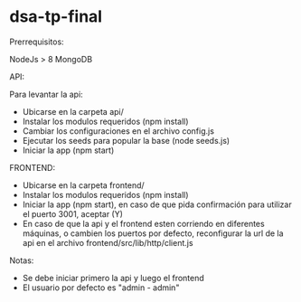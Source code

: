 # dsa-tp-final

Prerrequisitos:

NodeJs > 8
MongoDB

API:

Para levantar la api:

- Ubicarse en la carpeta api/
- Instalar los modulos requeridos (npm install)
- Cambiar los configuraciones en el archivo config.js
- Ejecutar los seeds para popular la base (node seeds.js)
- Iniciar la app (npm start)

FRONTEND:

- Ubicarse en la carpeta frontend/
- Instalar los modulos requeridos (npm install)
- Iniciar la app (npm start), en caso de que pida confirmación para utilizar el puerto 3001, aceptar (Y)
- En caso de que la api y el frontend esten corriendo en diferentes máquinas, o cambien los puertos por defecto, reconfigurar la url de la api en el archivo frontend/src/lib/http/client.js

Notas:

- Se debe iniciar primero la api y luego el frontend
- El usuario por defecto es "admin - admin"
